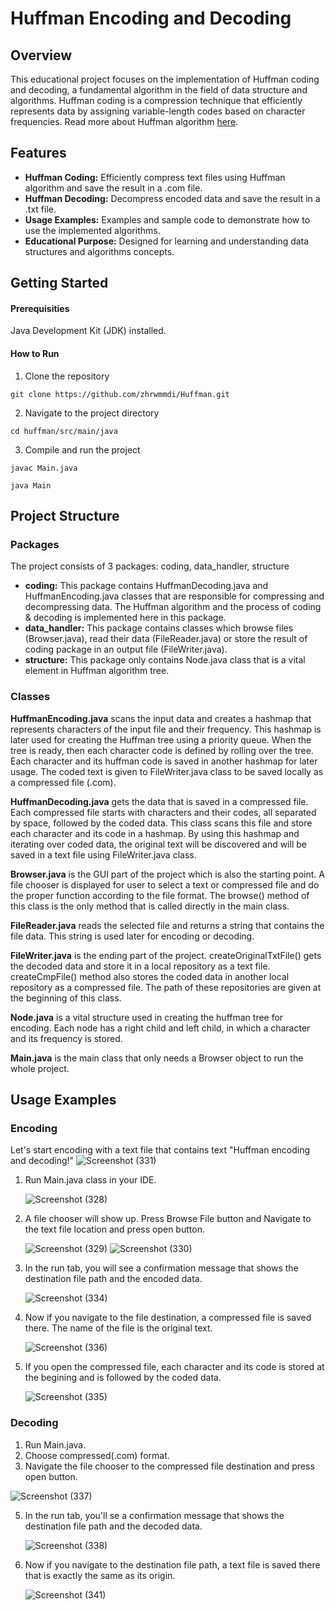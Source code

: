 # Huffman Encoding and Decoding

## Overview

This educational project focuses on the implementation of Huffman coding and decoding, a fundamental algorithm in the 
field of data structure and algorithms. Huffman coding is a compression technique that efficiently represents data by 
assigning variable-length codes based on character frequencies. Read more about Huffman algorithm [here](https://www.geeksforgeeks.org/huffman-coding-greedy-algo-3/).

## Features
* **Huffman Coding:** Efficiently compress text files using Huffman algorithm and save the result in a .com file.
* **Huffman Decoding:** Decompress encoded data and save the result in a .txt file.
* **Usage Examples:** Examples and sample code to demonstrate how to use the implemented algorithms.
* **Educational Purpose:** Designed for learning and understanding data structures and algorithms concepts.

## Getting Started

#### Prerequisities
Java Development Kit (JDK) installed.
#### How to Run
1. Clone the repository

`git clone https://github.com/zhrwmmdi/Huffman.git`

2. Navigate to the project directory

`cd huffman/src/main/java`

3. Compile and run the project

`javac Main.java`

`java Main`

## Project Structure
### Packages
The project consists of 3 packages: coding, data_handler, structure
* **coding:** This package contains HuffmanDecoding.java and HuffmanEncoding.java classes that are responsible for compressing 
and decompressing data. The Huffman algorithm and the process of coding & decoding is implemented here in this package.
* **data_handler:** This package contains classes which browse files (Browser.java), read their data (FileReader.java)
or store the result of coding package in an output file (FileWriter.java).
* **structure:** This package only contains Node.java class that is a vital element in Huffman algorithm tree.
### Classes
**HuffmanEncoding.java**
scans the input data and creates a hashmap that represents characters of the input file and their frequency.
This hashmap is later used for creating the Huffman tree using a priority queue. When the tree is ready, then each character
code is defined by rolling over the tree. Each character and its huffman code is saved in another hashmap for later usage.
The coded text is given to FileWriter.java class to be saved locally as a compressed file (.com).

**HuffmanDecoding.java**
gets the data that is saved in a compressed file. Each compressed file starts with characters and their codes,
all separated by space, followed by the coded data. This class scans this file and store each character and its code in 
a hashmap. By using this hashmap and iterating over coded data, the original text will be discovered and will be saved 
in a text file using FileWriter.java class.

**Browser.java**
is the GUI part of the project which is also the starting point. A file chooser is displayed for user to 
select a text or compressed file and do the proper function according to the file format. The browse() method of this
class is the only method that is called directly in the main class.

**FileReader.java**
reads the selected file and returns a string that contains the file data. This string is used later for encoding
or decoding.

**FileWriter.java**
is the ending part of the project. createOriginalTxtFile() gets the decoded data and store it in a local repository
as a text file. createCmpFile() method also stores the coded data in another local repository as a compressed file. The 
path of these repositories are given at the beginning of this class.

**Node.java**
is a vital structure used in creating the huffman tree for encoding. Each node has a right child and left child, in which
a character and its frequency is stored.

**Main.java**
is the main class that only needs a Browser object to run the whole project.

## Usage Examples
### Encoding

Let's start encoding with a text file that contains text "Huffman encoding and decoding!"
    ![Screenshot (331)](https://github.com/zhrwmmdi/Huffman/assets/130865277/72875e8b-f398-40ba-a23e-250d1321c807)


1. Run Main.java class in your IDE.
   
   ![Screenshot (328)](https://github.com/zhrwmmdi/Huffman/assets/130865277/790d0519-5544-4791-8b37-d5328b5a1bd1)

3. A file chooser will show up. Press Browse File button and Navigate to the text file location and press open button.

   ![Screenshot (329)](https://github.com/zhrwmmdi/Huffman/assets/130865277/dd8167a5-85df-437e-a16a-bcb60e9ca6b6)
   ![Screenshot (330)](https://github.com/zhrwmmdi/Huffman/assets/130865277/996e6f5a-e47d-4ebf-a2de-15bcf204edee)

3. In the run tab, you will see a confirmation message that shows the destination file path and the encoded data.

   ![Screenshot (334)](https://github.com/zhrwmmdi/Huffman/assets/130865277/ad5adab2-5e4a-4abd-9a6c-e1f09d80ffc4)

4. Now if you navigate to the file destination, a compressed file is saved there. The name of the file is the original text.

   ![Screenshot (336)](https://github.com/zhrwmmdi/Huffman/assets/130865277/bb2830bf-5452-49d6-88aa-51ffa6a4606c)

5. If you open the compressed file, each character and its code is stored at the begining and is followed by the coded data.

   ![Screenshot (335)](https://github.com/zhrwmmdi/Huffman/assets/130865277/86019b0c-7830-48da-9c51-8a293369c3ca)

### Decoding
1. Run Main.java.
2. Choose compressed(.com) format.
3. Navigate the file chooser to the compressed file destination and press open button.

 ![Screenshot (337)](https://github.com/zhrwmmdi/Huffman/assets/130865277/8fd09e47-955a-4a76-8810-e3b6460f947c)
   
5. In the run tab, you'll se a confirmation message that shows the destination file path and the decoded data.

   ![Screenshot (338)](https://github.com/zhrwmmdi/Huffman/assets/130865277/284d65dd-0b8a-4871-b4b1-1b68146dc2b2)

7. Now if you navigate to the destination file path, a text file is saved there that is exactly the same as its origin.
   
   ![Screenshot (341)](https://github.com/zhrwmmdi/Huffman/assets/130865277/76c699c4-69e6-414d-85e9-6b4e5db63c6f)










